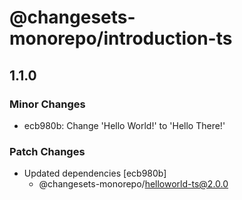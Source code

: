 # @changesets-monorepo/introduction-ts

## 1.1.0

### Minor Changes

- ecb980b: Change 'Hello World!' to 'Hello There!'

### Patch Changes

- Updated dependencies [ecb980b]
  - @changesets-monorepo/helloworld-ts@2.0.0
